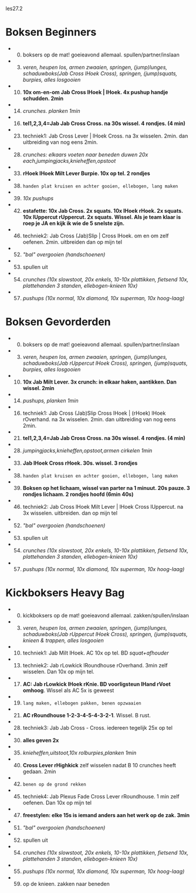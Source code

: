 les27.2

# Boksen Beginners

  - 00) boksers op de mat! goeieavond allemaal. spullen/partner/inslaan
  - 03) *veren, heupen los, armen zwaaien, springen, (jump)lunges, schaduwboks(Jab Cross lHoek Cross), springen, (jump)squats, burpies, alles losgooien*
  - 10) **10x om-en-om Jab Cross lHoek | lHoek. 4x pushup handje schudden. 2min**
  - 14) *crunches. planken 1min*
  - 16) **tel1,2,3,4=Jab Jab Cross Cross. na 30s wissel. 4 rondjes. (4 min)**
  - 23) techniek1: Jab Cross Lever | lHoek Cross. na 3x wisselen. 2min. dan uitbreiding van nog eens 2min.
  - 28) *crunches: elkaars voeten naar beneden duwen 20x each,jumpingjacks,knieheffen,opstoot*
  - 33) **rHoek lHoek Milt Lever Burpie. 10x op tel. 2 rondjes**
  - 38) `handen plat kruisen en achter gooien, ellebogen, lang maken`
  - 39) *10x pushups*
  - 42) **estafette: 10x Jab Cross. 2x squats. 10x lHoek rHoek. 2x squats. 10x lUppercut rUppercut. 2x squats. Wissel. Als je team klaar is roep je JA en kijk ik wie de 5 snelste zijn.**
  - 46) techniek2: Jab Cross (Jab)Slip | Cross lHoek. om en om zelf oefenen. 2min. uitbreiden dan op mijn tel
  - 52) *"bal" overgooien (handschoenen)*
  - 53) spullen uit
  - 54) *crunches (10x slowstoot, 20x enkels, 10-10x plattikken, fietsend 10x, plattehanden 3 standen, ellebogen-knieen 10x)*
  - 57) *pushups (10x normal, 10x diamond, 10x superman, 10x hoog-laag)*

# Boksen Gevorderden

  - 00) boksers op de mat! goeieavond allemaal. spullen/partner/inslaan
  - 03) *veren, heupen los, armen zwaaien, springen, (jump)lunges, schaduwboks(Jab rUppercut lHoek Cross), springen, (jump)squats, burpies, alles losgooien*
  - 10) **10x Jab Milt Lever. 3x crunch: in elkaar haken, aantikken. Dan wissel. 2min**
  - 14) *pushups, planken 1min*
  - 16) techniek1: Jab Cross (Jab)Slip Cross lHoek | (rHoek) lHoek rOverhand. na 3x wisselen. 2min. dan uitbreiding van nog eens 2min.
  - 21) **tel1,2,3,4=Jab Jab Cross Cross. na 30s wissel. 4 rondjes. (4 min)**
  - 28) *jumpingjacks,knieheffen,opstoot,armen cirkelen 1min*
  - 33) **Jab lHoek Cross rHoek. 30s. wissel. 3 rondjes**
  - 38) `handen plat kruisen en achter gooien, ellebogen, lang maken`
  - 39) **Boksen op het lichaam, wissel van parter na 1 minuut. 20s pauze. 3 rondjes lichaam. 2 rondjes hoofd (6min 40s)**
  - 46) techniek2: Jab Cross lHoek Milt Lever | lHoek Cross lUppercut. na 3x wisselen. uitbreiden. dan op mijn tel
  - 52) *"bal" overgooien (handschoenen)*
  - 53) spullen uit
  - 54) *crunches (10x slowstoot, 20x enkels, 10-10x plattikken, fietsend 10x, plattehanden 3 standen, ellebogen-knieen 10x)*
  - 57) *pushups (10x normal, 10x diamond, 10x superman, 10x hoog-laag)*

# Kickboksers Heavy Bag

  - 00) kickboksers op de mat! goeieavond allemaal. zakken/spullen/inslaan
  - 03) *veren, heupen los, armen zwaaien, springen, (jump)lunges, schaduwboks(Jab rUppercut lHoek Cross), springen, (jump)squats, knieen & trappen, alles losgooien*
  - 10) techniek1: Jab Milt lHoek. AC 10x op tel. BD *squat+afhouder*
  - 13) techniek2: Jab rLowkick lRoundhouse rOverhand. 3min zelf wisselen. Dan 10x op mijn tel.
  - 17) **AC: Jab rLowkick lHoek rKnie. BD voorligsteun lHand rVoet omhoog**. Wissel als AC 5x is geweest
  - 19) `lang maken, ellebogen pakken, benen opzwaaien`
  - 21) **AC rRoundhouse 1-2-3-4-5-4-3-2-1**. Wissel. B rust.
  - 28) techniek3: Jab Jab Cross - Cross. iedereen tegelijk 25x op tel
  - 30) **alles geven 2x**
  - 35) *knieheffen,uitstoot,10x rolburpies,planken 1min*
  - 40) **Cross Lever rHighkick** zelf wisselen nadat B 10 crunches heeft gedaan. 2min
  - 42) `benen op de grond rekken`
  - 45) techniek4: Jab Plexus Fade Cross Lever rRoundhouse. 1 min zelf oefenen. Dan 10x op mijn tel
  - 47) **freestylen: elke 15s is iemand anders aan het werk op de zak. 3min**
  - 51) *"bal" overgooien (handschoenen)*
  - 52) spullen uit
  - 54) *crunches (10x slowstoot, 20x enkels, 10-10x plattikken, fietsend 10x, plattehanden 3 standen, ellebogen-knieen 10x)*
  - 55) *pushups (10x normal, 10x diamond, 10x superman, 10x hoog-laag)*
  - 59) op de knieen. zakken naar beneden
